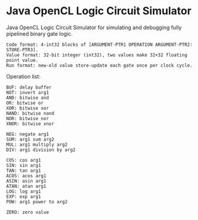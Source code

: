 # Java OpenCL Logic Circuit Simulator
Java OpenCL Logic Circuit Simulator for simulating and debugging fully pipelined binary gate logic.

```
Code format: 4-int32 blocks of [ARGUMENT-PTR1 OPERATION ARGUMENT-PTR2: STORE-PTR3].
Value format: 32-bit integer (int32), two values make 32+32 floating point value.
Run format: new-old value store-update each gate once per clock cycle.
```

Operation list:
```
BUF: delay buffer
NOT: invert arg1
AND: bitwise and
OR: bitwise or
XOR: bitwise xor
NAND: bitwise nand
NOR: bitwise nor
XNOR: bitwise xnor

NEG: negate arg1
SUM: arg1 sum arg2
MUL: arg1 multiply arg2
DIV: arg1 division by arg2

COS: cos arg1
SIN: sin arg1
TAN: tan arg1
ACOS: acos arg1
ASIN: asin arg1
ATAN: atan arg1
LOG: log arg1
EXP: exp arg1
POW: arg1 power to arg2

ZERO: zero value
```
